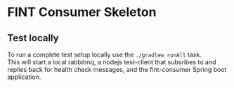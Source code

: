 # FINT Consumer Skeleton

## Test locally

To run a complete test setup locally use the `./gradlew runAll` task.  
This will start a local rabbitmq, a nodejs test-client that subsribes to and replies back for health check messages, and the fint-consumer Spring boot application.  